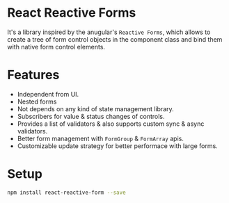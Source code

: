 # React Reactive Forms
It's a library inspired by the anugular's `Reactive Forms`, which allows to create a tree of form control objects in the component class and bind them with native form control elements.
# Features
- Independent from UI.
- Nested forms
- Not depends on any kind of state management library.
- Subscribers for value & status changes of controls.
- Provides a list of validators & also supports custom sync & async validators.
- Better form management with `FormGroup` & `FormArray` apis.
- Customizable update strategy for better performace with large forms.
# Setup

```sh
npm install react-reactive-form --save
```
